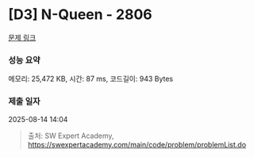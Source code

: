 # [D3] N-Queen - 2806 

[문제 링크](https://swexpertacademy.com/main/code/problem/problemDetail.do?contestProbId=AV7GKs06AU0DFAXB) 

### 성능 요약

메모리: 25,472 KB, 시간: 87 ms, 코드길이: 943 Bytes

### 제출 일자

2025-08-14 14:04



> 출처: SW Expert Academy, https://swexpertacademy.com/main/code/problem/problemList.do